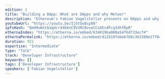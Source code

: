 ```yaml
---
edition: 1
title: "Building a DApp: What are DApps and why Meteor"
description: "Ethereum's Fabian Vogelstellar presents on DApps and why Meteor is awesome (https://www.meteor.com/)."
youtubeUrl: "https://youtu.be/Ij5tGo8cp80"
ipfsHash: "Qmd9oWiC6aqdcr44bknC9V2RC8vvoCCsbEs4Pcq34hfRpR"
ethernaIndex: "https://etherna.io/embed/634819ba080a54f6d733ecf4"
ethernaPermalink: "https://etherna.io/embed/d12819febeb7b9c361508e27f849e6ce03bf3897fd544acca5998c0bbe7d0d3d"
duration: 921
expertise: "Intermediate"
type: "Talk"
track: "Developer Infrastructure"
keywords: []
tags: ['Developer Infrastructure']
speakers: ['Fabian Vogelsteller']
---
```

